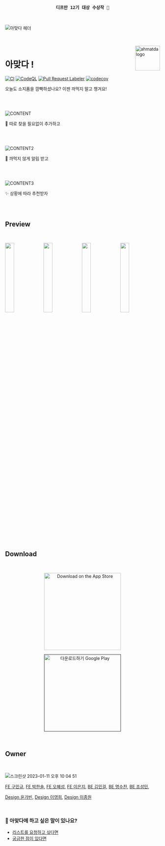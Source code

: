 <br />

<h3 align='center'>

 `디프만 12기 대상 수상작 🎉`

</h3>

<br />

![아맞다 헤더](https://user-images.githubusercontent.com/26461307/211135223-81d14cf7-bf4e-4bff-9e30-962f9ec062a7.jpg)

<br />
<br />

<img src="https://user-images.githubusercontent.com/26461307/211135334-81c9cdf3-837a-4720-a06f-cce29635055d.png" alt="ahmatda logo" align="right" height="80" >

# 아맞다 !

[![CI](https://github.com/depromeet/ahmatda-web/actions/workflows/ci.yml/badge.svg)](https://github.com/depromeet/ahmatda-web/actions/workflows/ci.yml) [![CodeQL](https://github.com/depromeet/ahmatda-web/actions/workflows/codeql.yml/badge.svg)](https://github.com/depromeet/ahmatda-web/actions/workflows/codeql.yml) [![Pull Request Labeler](https://github.com/depromeet/ahmatda-web/actions/workflows/labeler.yml/badge.svg)](https://github.com/depromeet/ahmatda-web/actions/workflows/labeler.yml) [![codecov](https://codecov.io/gh/depromeet/ahmatda-web/branch/main/graph/badge.svg?token=UJVINTEVQ1)](https://codecov.io/gh/depromeet/ahmatda-web)

오늘도 소지품을 깜빡하셨나요? 이젠 까먹지 말고 챙겨요!

<br />
<br />

![CONTENT](https://user-images.githubusercontent.com/26461307/211135533-179f4d1e-e1e8-4c8f-8a70-a11beaa562d7.png)

👀 따로 찾을 필요없이 추가하고

<br />
<br />

![CONTENT2](https://user-images.githubusercontent.com/26461307/211135282-eb4230e9-548b-45e2-b2b0-8196249af70a.png)

🔔 까먹지 않게 알림 받고

<br />
<br />

![CONTENT3](https://user-images.githubusercontent.com/26461307/211135283-5aa9b8b8-cb06-4283-81e6-9a708a677add.png)

✨ 상황에 따라 추천받자

<br />
<br />

## Preview

<br />

<img width='24%' src="https://user-images.githubusercontent.com/26461307/211139008-442e5550-3171-41bd-a50a-03ed30087cbe.jpg" /> <img width='24%' src="https://user-images.githubusercontent.com/26461307/211139009-f09e4f02-04d0-43a4-9c3e-df05e71101d4.jpg" /> <img width='24%' src="https://user-images.githubusercontent.com/26461307/211139011-817f6258-750a-442c-8b36-688a0d2fda85.jpg" /> <img width='24%' src="https://user-images.githubusercontent.com/26461307/211139012-36ef86b1-c571-4fef-9e6f-2357b75c7974.jpg" />

<br />

## Download

<br />

<div align="center">

<a href="https://apps.apple.com/kr/app/%EC%95%84%EB%A7%9E%EB%8B%A4/id1660192508"><img src="https://tools.applemediaservices.com/api/badges/download-on-the-app-store/black/ko-kr?size=250x83&amp;releaseDate=1654300800&h=dd4ccd7fb22c609cf9132f37bf23c390" alt="Download on the App Store" width='250px'></a>

<a href=''><img alt='다운로드하기 Google Play' width='250px' src='https://play.google.com/intl/en_us/badges/static/images/badges/ko_badge_web_generic.png'/></a>

</div>

<br />

## Owner

<br />

![스크린샷 2023-01-11 오후 10 04 51](https://user-images.githubusercontent.com/26461307/211880361-e15b1798-2803-4430-a31f-3b37ac0a960a.png)

[FE 구민규](https://github.com/kooku0), [FE 박한솔](https://github.com/hansol-FE), [FE 오혜성](https://github.com/hyesungoh), [FE 이은지](https://github.com/eunddodi), [BE 김민걸](https://github.com/cmg1411), [BE 명수찬](https://github.com/suchanmyoung), [BE 조성민](https://github.com/sungmin69355),

[Design 윤가빈](https://www.behance.net/gabinyun), [Design 이영희](https://www.behance.net/altns684700d5), [Design 이종원](https://www.behance.net/093fec2d/appreciated)

<br />

### 💬 아맞다에 하고 싶은 말이 있나요?

- [리스트를 요청하고 싶다면](https://tally.so/r/w5Xqyd)
- [궁금한 점이 있다면](mailto:ahmatda.app@gmail.com)

